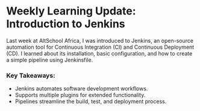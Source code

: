 # Weekly Learning Update: Introduction to Jenkins

Last week at AltSchool Africa, I was introduced to Jenkins, an open-source automation tool for Continuous Integration (CI) and Continuous Deployment (CD). I learned about its installation, basic configuration, and how to create a simple pipeline using Jenkinsfile.

### Key Takeaways:
- Jenkins automates software development workflows.
- Supports multiple plugins for extended functionality.
- Pipelines streamline the build, test, and deployment process.
